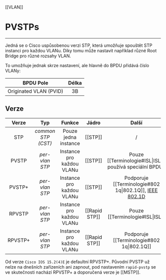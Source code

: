 [[VLAN]]
# PVSTPs
---

Jedná se o Cisco uspůsobenou verzi STP, která umožňuje spouštět STP instanci pro každou VLANu.
Díky tomu může nastavit například různé Root Bridge pro různé rozsahy VLAN.

To umožňuje jednak skrze nastavení, ale hlavně do BPDU přidává číslo VLANy:

|**BPDU Pole**|**Délka**|
|:----:|:----:|
| Originated VLAN (PVID) | 3B |

## Verze

|**Verze**|**Typ**|**Funkce**|**Jádro**|**Další**|
|:-:|:-:|:-:|:-:|:-:|
|STP|*common STP (CST)*|Pouze jedna instance|[[STP]]|/|
|PVSTP|*per-vlan STP*| Instance pro každou VLANu|[[STP]]|Pouze [[Terminologie#ISL\|ISL]], používá speciální BPDUs|
|PVSTP+|*per-vlan STP*|Instance pro každou VLANu|[[STP]]|Podporuje [[Terminologie#802 1q\|802.1Q]], [IEEE 802.1D](https://en.wikipedia.org/wiki/IEEE_802.1D)|
|RPVSTP|*per-vlan STP*| Instance pro každou VLANu|[[Rapid STP]]|Pouze [[Terminologie#ISL\|ISL]]|
|RPVSTP+|*per-vlan STP*|Instance pro každou VLANu|[[Rapid STP]]|Podporuje [[Terminologie#802 1q\|802.1Q]]|

Od verze `Cisco IOS 15.2(4)E` je defaultní RPVSTP+.
Původní PVSTP už nelze na dnešních zařízeních ani zapnout, pod nastavením `rapid-pvstp` se ve skutečnosti nachází RPVSTP+ a doporučená verze je [[MSTP]].